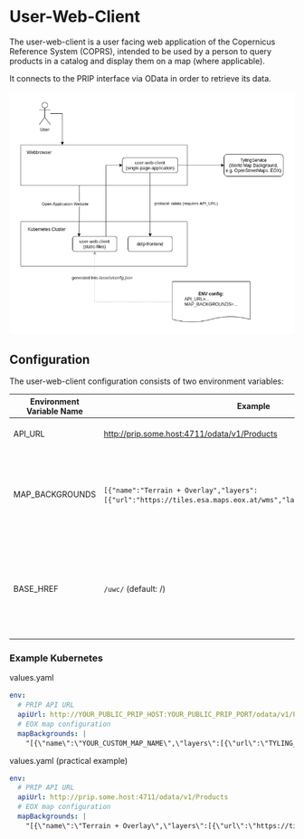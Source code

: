 # User-Web-Client 

The user-web-client is a user facing web application of the Copernicus Reference System (COPRS), intended to be used by a person to query products in a catalog and display them on a map (where applicable).

It connects to the PRIP interface via OData in order to retrieve its data.

![user-web-client](./user-web-client.png "user-web-client")

## Configuration

The user-web-client configuration consists of two environment variables:

| Environment Variable Name | Example                                                                                                            | Description                                                                                                                                                                                                                                                                                                      |
| ------------------------- | ------------------------------------------------------------------------------------------------------------------ | ---------------------------------------------------------------------------------------------------------------------------------------------------------------------------------------------------------------------------------------------------------------------------------------------------------------- |
| API_URL                   | http://prip.some.host:4711/odata/v1/Products                                                                       | A plain text url containing the URL to the PRIP/DDIP Products Endpoint.                                                                                                                                                                                                                                          |
| MAP_BACKGROUNDS           | `[{"name":"Terrain + Overlay","layers":[{"url":"https://tiles.esa.maps.eox.at/wms","layerName":"terrain_3857"}]}]` | A text string containing a JSON configuration object. See TypeScript interface definition file for details [IAppConfig.ts (IAppConfig_MapBackgrounds)](./src/app/services/models/IAppConfig.ts). Proper encoding/escaping of special characters must be taken care of when adding this setting to the container. |
| BASE_HREF                 | `/uwc/` (default: /)                                                                                               | (optional) when the user-web-client is deployed on a sub-path, this option is mandatory. For example, when the full URL is `https://rs-domain.net/web-client` the $BASE_HREF must to be set to `/web-client/`. If it is deployed on the root `https://rs-domain.net` this setting can be ignored.                |

### Example Kubernetes

values.yaml

```yaml
env:
  # PRIP API URL
  apiUrl: http://YOUR_PUBLIC_PRIP_HOST:YOUR_PUBLIC_PRIP_PORT/odata/v1/Products
  # EOX map configuration
  mapBackgrounds: |
    "[{\"name\":\"YOUR_CUSTOM_MAP_NAME\",\"layers\":[{\"url\":\"TYLING_SERVER_BACKEND_URL\",\"layerName\":\"CHOSEN_TYLING_LAYER\"}]}]"
```

values.yaml (practical example)

```yaml
env:
  # PRIP API URL
  apiUrl: http://prip.some.host:4711/odata/v1/Products
  # EOX map configuration
  mapBackgrounds: |
    "[{\"name\":\"Terrain + Overlay\",\"layers\":[{\"url\":\"https://tiles.esa.maps.eox.at/wms\",\"layerName\":\"terrain_3857\"},{\"url\":\"https://tiles.esa.maps.eox.at/wms\",\"layerName\":\"overlay_bright_3857\"}]}]"
```

